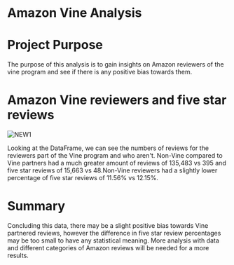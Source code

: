 # Amazon Vine Analysis

# Project Purpose
The purpose of this analysis is to gain insights on Amazon reviewers of the vine program and see if there is any positive bias towards them.

# Amazon Vine reviewers and five star reviews

![NEW1](https://user-images.githubusercontent.com/82550431/136315119-8c2014c6-2332-4b03-b557-c7603deb1c21.PNG)

Looking at the DataFrame, we can see the numbers of reviews for the reviewers part of the Vine program and who aren't. Non-Vine compared to Vine partners had a much greater amount of reviews of 135,483 vs 395 and five star reviews of 15,663 vs 48.Non-Vine reviewers had a slightly lower percentage of five star reviews of 11.56% vs 12.15%.

# Summary 
Concluding this data, there may be a slight positive bias towards Vine partnered reviews, however the difference in five star review percentages may be too small to have any statistical meaning. More analysis with data and different categories of Amazon reviews will be needed for a more results.
